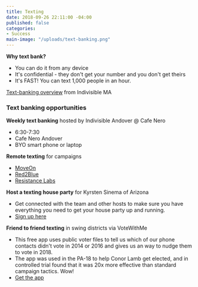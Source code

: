 ```yaml
---
title: Texting
date: 2018-09-26 22:11:00 -04:00
published: false
categories:
- Success
main-image: "/uploads/text-banking.png"
---
```


**Why text bank?**
* You can do it from any device
* It's confidential - they don't get your number and you don't get theirs
* It's FAST! You can text 1,000 people in an hour.

[Text-banking overview](https://www.indivisible-ma.org/training-texting) from Indivisible MA

### Text banking opportunities

**Weekly text banking** hosted by Indivisible Andover @ Cafe Nero
* 6:30-7:30
* Cafe Nero Andover
* BYO smart phone or laptop

**Remote texting** for campaigns
* [MoveOn](https://bit.ly/2Iu0Wsa)
* [Red2Blue](https://red2blue.org/texting/)
* [Resistance Labs](https://resistancelabs.com/volunteer)

**Host a texting house party** for Kyrsten Sinema of Arizona
* Get connected with the team and other hosts to make sure you have everything you need to get your house party up and running.
* [Sign up here](https://docs.google.com/forms/d/e/1FAIpQLSeK5caAGd6Nca4WadhZ0ydbpP5B91sjoCYbR0a5gFH9lNTPBQ/viewform?source=KS_EM_FR_B90D_181009_3_4&refcode=KS_EM_FR_B90D_181009_3_4)

**Friend to friend texting** in swing districts via VoteWithMe
* This free app uses public voter files to tell us which of our phone contacts didn't vote in 2014 or 2016 and gives us an way to nudge them to vote in 2018.
* The app was used in the PA-18 to help Conor Lamb get elected, and in controlled trial found that it was 20x more effective than standard campaign tactics. Wow!
* [Get the app](https://votewithme.us/)